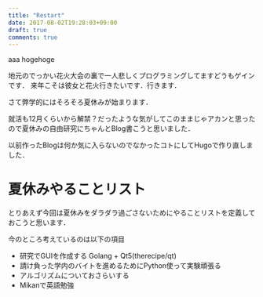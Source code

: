 ```yaml
---
title: "Restart"
date: 2017-08-02T19:28:03+09:00
draft: true
comments: true
---
```

aaa hogehoge 

地元のでっかい花火大会の裏で一人悲しくプログラミングしてますどうもゲインです．
来年こそは彼女と花火行きたいです．行きます．

さて弊学的にはそろそろ夏休みが始まります．

就活も12月くらいから解禁？だったような気がしてこのままじゃアカンと思ったので夏休みの自由研究にちゃんとBlog書こうと思いました．

以前作ったBlogは何か気に入らないのでなかったコトにしてHugoで作り直しました．

# 夏休みやることリスト

とりあえず今回は夏休みをダラダラ過ごさないためにやることリストを定義しておこうと思います．

今のところ考えているのは以下の項目

- 研究でGUIを作成する Golang + Qt5(therecipe/qt)
- 請け負った学内のバイトを進めるためにPython使って実験頑張る
- アルゴリズムについておさらいする
- Mikanで英語勉強
